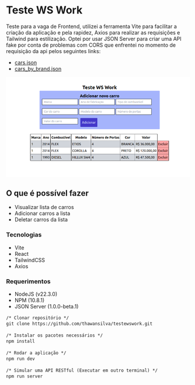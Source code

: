 # Teste WS Work

Teste para a vaga de Frontend, utilizei a ferramenta Vite para facilitar a criação da aplicação e pela rapidez, Axios para realizar as requisições e Tailwind para estilização.
Optei por usar JSON Server para criar uma API fake por conta de problemas com CORS que enfrentei no momento de requisição da api pelos seguintes links:

- <a href="https://wswork.com.br/cars.json">cars.json</a>
- <a href="https://wswork.com.br/cars_by_brand.json">cars_by_brand.json</a>

<p align="center">
<img src="./src/assets/screen.png" alt="Imagem mostrando a tela de aplicação com um formulário e a listagem de carros."/>
</p>

## O que é possível fazer

- Visualizar lista de carros
- Adicionar carros a lista
- Deletar carros da lista

### Tecnologias

- Vite
- React
- TailwindCSS
- Axios

### Requerimentos

- NodeJS (v22.3.0)
- NPM (10.8.1)
- JSON Server (1.0.0-beta.1)

```
/* Clonar repositório */
git clone https://github.com/thawansilva/testewswork.git

/* Instalar os pacotes necessários */
npm install

/* Rodar a aplicação */
npm run dev

/* Simular uma API RESTful (Executar em outro terminal) */
npm run server

```
